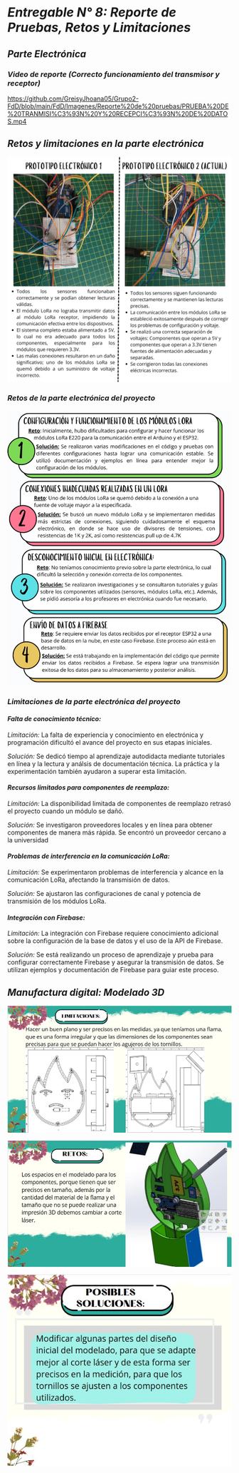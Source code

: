 # *Entregable N° 8: Reporte de Pruebas, Retos y Limitaciones*

## *Parte Electrónica*
### *Video de reporte (Correcto funcionamiento del transmisor y receptor)*

https://github.com/GreisyJhoana05/Grupo2-FdD/blob/main/FdD/Imagenes/Reporte%20de%20pruebas/PRUEBA%20DE%20TRANMISI%C3%93N%20Y%20RECEPCI%C3%93N%20DE%20DATOS.mp4

## *Retos y limitaciones en la parte electrónica*

<p align="center" float="left">  <img src="https://github.com/GreisyJhoana05/Grupo2-FdD/blob/main/FdD/Imagenes/Reporte%20de%20pruebas/ELECT1.png"/> </p>

### *Retos de la parte electrónica del proyecto*
<p align="center" float="left">  <img src="https://github.com/GreisyJhoana05/Grupo2-FdD/blob/main/FdD/Imagenes/Reporte%20de%20pruebas/ELECT2.png"/> </p>

### *Limitaciones de la parte electrónica del proyecto*

#### *Falta de conocimiento técnico:* <p>
*Limitación:* La falta de experiencia y conocimiento en electrónica y programación dificultó el avance del proyecto en sus etapas iniciales.</p>
*Solución:* Se dedicó tiempo al aprendizaje autodidacta mediante tutoriales en línea y la lectura y análsis de documentación técnica. La práctica y la experimentación también ayudaron a superar esta limitación.</p></p></p>

#### *Recursos limitados para componentes de reemplazo:*

*Limitación:* La disponibilidad limitada de componentes de reemplazo retrasó el proyecto cuando un módulo se dañó.</p>
*Solución:* Se investigaron proveedores locales y en línea para obtener componentes de manera más rápida. Se encontró un proveedor cercano a la universidad</p></p>

#### *Problemas de interferencia en la comunicación LoRa:*

*Limitación:* Se experimentaron problemas de interferencia y alcance en la comunicación LoRa, afectando la transmisión de datos.</p>
*Solución:* Se ajustaron las configuraciones de canal y potencia de transmisión de los módulos LoRa. </p></p>

#### *Integración con Firebase:*

*Limitación:* La integración con Firebase requiere conocimiento adicional sobre la configuración de la base de datos y el uso de la API de Firebase.</p>
*Solución:* Se está realizando un proceso de aprendizaje y prueba para configurar correctamente Firebase y asegurar la transmisión de datos. Se utilizan ejemplos y documentación de Firebase para guiar este proceso.</p></p>

## *Manufactura digital: Modelado 3D*

<p align="center" float="left">  <img src="https://github.com/GreisyJhoana05/Grupo2-FdD/blob/main/FdD/Imagenes/Reporte%20de%20pruebas/E08-Imagen01.jpg"/> </p>
  
 <p align="center" float="left">  <img src="https://github.com/GreisyJhoana05/Grupo2-FdD/blob/main/FdD/Imagenes/Reporte%20de%20pruebas/E08-Imagen02.jpg"/> </p>

  <p align="center" float="left">  <img src="https://github.com/GreisyJhoana05/Grupo2-FdD/blob/main/FdD/Imagenes/Reporte%20de%20pruebas/E08-Imagen03.jpg"/> </p>
  
